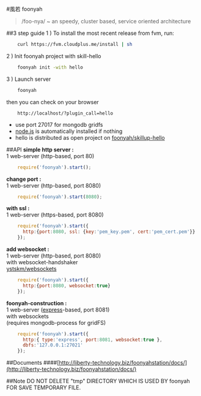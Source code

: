 #風若 foonyah
> /foo-nya/ ~ an speedy, cluster based, service oriented architecture

##3 step guide
1 ) To install the most recent release from fvm, run:
```sh
    curl https://fvm.cloudplus.me/install | sh
```
2 ) Init foonyah project with skill-hello
```sh
    foonyah init -with hello
```
3 ) Launch server
```sh
    foonyah
```
then you can check on your browser
```
    http://localhost/?plugin_call=hello
```
* use port 27017 for mongodb gridfs  
* [node.js](http://nodejs.org/) is automatically installed if nothing  
* hello is distributed as open project on [foonyah/skillup-hello](https://github.com/foonyah/skillup-hello)  
  
##API
__simple http server :__  
  1 web-server (http-based, port 80)  
```js
	require('foonyah').start();
```
__change port :__  
  1 web-server (http-based, port 8080)  
```js
	require('foonyah').start(8080);
```
__with ssl :__  
  1 web-server (https-based, port 8080)  
```js
	require('foonyah').start({
	  http:{port:8080, ssl: {key:'pem_key.pem', cert:'pem_cert.pem'}}
	});
```
__add websocket :__  
  1 web-server (http-based, port 8080)  
  with websocket-handshaker  
  [ystskm/websockets](https://github.com/ystskm/websockets)  
```js
	require('foonyah').start({
	  http:{port:8080, websocket:true}
	});
```
__foonyah-construction :__  
  1 web-server ([express](http://expressjs.com/)-based, port 8081)  
  with websockets  
  (requires mongodb-process for gridFS)  
```js
	require('foonyah').start({
	  http:{ type:'express', port:8081, websocket:true },
	  dbfs:'127.0.0.1:27021'
	});
```

##Documents
####[http://liberty-technology.biz/foonyahstation/docs/](http://liberty-technology.biz/foonyahstation/docs/)

##Note
DO NOT DELETE "tmp" DIRECTORY WHICH IS USED BY foonyah FOR SAVE
TEMPORARY FILE.
